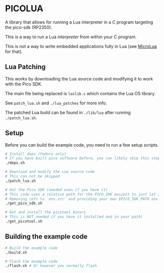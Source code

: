 # PICOLUA

A library that allows for running a Lua interpreter in a C program targeting the pico-sdk (RP2350). 

This is a way to run a Lua *interpreter* from within your C program. 

This is not a way to write embedded applications fully in Lua (see [MicroLua](https://github.com/MicroLua/MicroLua) for that).

## Lua Patching

This works by downloading the Lua source code and modifying it to work with the Pico SDK.

The main file being replaced is `loslib.c` which contains the Lua OS library.

See `patch_lua.sh` and `./lua_patches` for more info.

The patched Lua build can be found in `./lib/lua` after running `./patch_lua.sh`.

## Setup

Before you can build the example code, you need to run a few setup scripts.
```bash
# Install deps (Fedora only)
# If you have built pico software before, you can likely skip this step
./deps.sh

# Download and modify the Lua source code
# This can not be skipped
./patch_lua.sh

# Get the Pico SDK (needed even if you have it)
# This code uses a relative path for the PICO_SDK easiest to just let a copy live here
# Removing refs to `env.src` and providing your own $PICO_SDK_PATH env var can override this
./get_pico_sdk.sh

# Get and install the picotool binary 
# This is NOT needed if you have it installed and in your path)
./get_picotool.sh
```

## Building the example code

```bash
# Build the example code 
./build.sh

# Flash the example code
./flash.sh # Or however you normally flash
```


